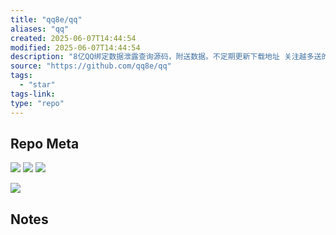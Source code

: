 ```yaml
---
title: "qq8e/qq"
aliases: "qq"
created: 2025-06-07T14:44:54
modified: 2025-06-07T14:44:54
description: "8亿QQ绑定数据泄露查询源码，附送数据。不定期更新下载地址 关注越多送的越多"
source: "https://github.com/qq8e/qq"
tags:
  - "star"
tags-link:
type: "repo"
---
```

## Repo Meta

![](https://img.shields.io/github/stars/qq8e/qq?style=for-the-badge&label=stars) ![](https://img.shields.io/github/repo-size/qq8e/qq?style=for-the-badge&label=size) ![](https://img.shields.io/github/created-at/qq8e/qq?style=for-the-badge&label=since)

[![](https://github-readme-stats.vercel.app/api/pin/?username=qq8e&repo=qq&bg_color=00000000)](https://github.com/qq8e/qq)

## Notes

